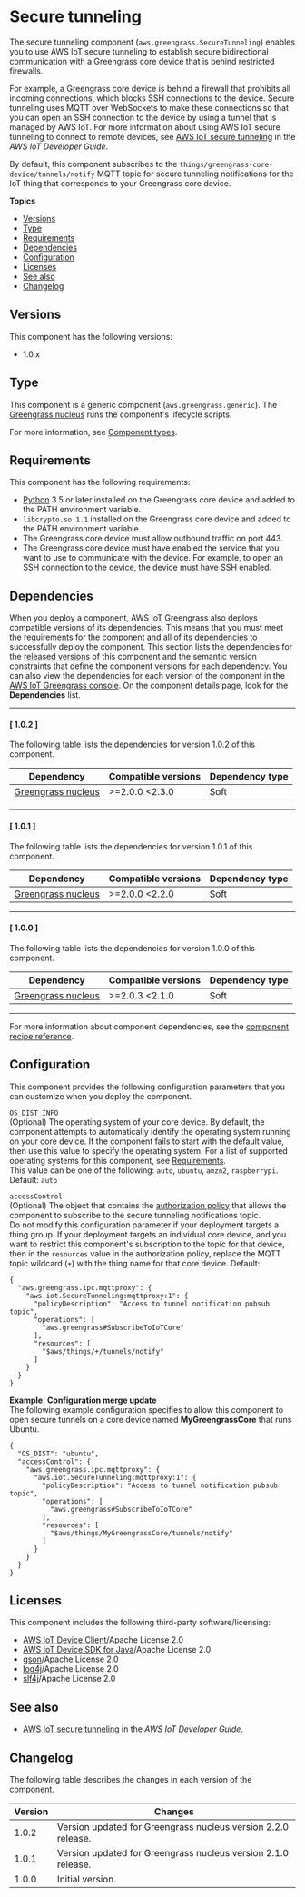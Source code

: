 # Secure tunneling<a name="secure-tunneling-component"></a>

The secure tunneling component \(`aws.greengrass.SecureTunneling`\) enables you to use AWS IoT secure tunneling to establish secure bidirectional communication with a Greengrass core device that is behind restricted firewalls\. 

For example, a Greengrass core device is behind a firewall that prohibits all incoming connections, which blocks SSH connections to the device\. Secure tunneling uses MQTT over WebSockets to make these connections so that you can open an SSH connection to the device by using a tunnel that is managed by AWS IoT\. For more information about using AWS IoT secure tunneling to connect to remote devices, see [AWS IoT secure tunneling](https://docs.aws.amazon.com/iot/latest/developerguide/secure-tunneling.html) in the *AWS IoT Developer Guide*\.

By default, this component subscribes to the `things/greengrass-core-device/tunnels/notify` MQTT topic for secure tunneling notifications for the IoT thing that corresponds to your Greengrass core device\. 



**Topics**
+ [Versions](#secure-tunneling-component-versions)
+ [Type](#secure-tunneling-component-type)
+ [Requirements](#secure-tunneling-component-requirements)
+ [Dependencies](#secure-tunneling-component-dependencies)
+ [Configuration](#secure-tunneling-component-configuration)
+ [Licenses](#secure-tunneling-component-licenses)
+ [See also](#secure-tunneling-component-see-also)
+ [Changelog](#secure-tunneling-component-changelog)

## Versions<a name="secure-tunneling-component-versions"></a>

This component has the following versions:
+ 1\.0\.x

## Type<a name="secure-tunneling-component-type"></a>

<a name="public-component-type-generic"></a>This component is a generic component \(`aws.greengrass.generic`\)\. The [Greengrass nucleus](greengrass-nucleus-component.md) runs the component's lifecycle scripts\.

<a name="public-component-type-more-information"></a>For more information, see [Component types](manage-components.md#component-types)\.

## Requirements<a name="secure-tunneling-component-requirements"></a>

This component has the following requirements:
+ [Python](https://www.python.org/) 3\.5 or later installed on the Greengrass core device and added to the PATH environment variable\.
+ `libcrypto.so.1.1` installed on the Greengrass core device and added to the PATH environment variable\.
+ The Greengrass core device must allow outbound traffic on port 443\. 
+ The Greengrass core device must have enabled the service that you want to use to communicate with the device\. For example, to open an SSH connection to the device, the device must have SSH enabled\. 

## Dependencies<a name="secure-tunneling-component-dependencies"></a>

When you deploy a component, AWS IoT Greengrass also deploys compatible versions of its dependencies\. This means that you must meet the requirements for the component and all of its dependencies to successfully deploy the component\. This section lists the dependencies for the [released versions](#secure-tunneling-component-changelog) of this component and the semantic version constraints that define the component versions for each dependency\. You can also view the dependencies for each version of the component in the [AWS IoT Greengrass console](https://console.aws.amazon.com/greengrass)\. On the component details page, look for the **Dependencies** list\.

------
#### [ 1\.0\.2 ]

The following table lists the dependencies for version 1\.0\.2 of this component\.


| Dependency | Compatible versions | Dependency type | 
| --- | --- | --- | 
| [Greengrass nucleus](greengrass-nucleus-component.md) |  >=2\.0\.0 <2\.3\.0  | Soft | 

------
#### [ 1\.0\.1 ]

The following table lists the dependencies for version 1\.0\.1 of this component\.


| Dependency | Compatible versions | Dependency type | 
| --- | --- | --- | 
| [Greengrass nucleus](greengrass-nucleus-component.md) |  >=2\.0\.0 <2\.2\.0  | Soft | 

------
#### [ 1\.0\.0 ]

The following table lists the dependencies for version 1\.0\.0 of this component\.


| Dependency | Compatible versions | Dependency type | 
| --- | --- | --- | 
| [Greengrass nucleus](greengrass-nucleus-component.md) |  >=2\.0\.3 <2\.1\.0  | Soft | 

------

For more information about component dependencies, see the [component recipe reference](component-recipe-reference.md#recipe-reference-component-dependencies)\.

## Configuration<a name="secure-tunneling-component-configuration"></a>

This component provides the following configuration parameters that you can customize when you deploy the component\.

`OS_DIST_INFO`  
\(Optional\) The operating system of your core device\. By default, the component attempts to automatically identify the operating system running on your core device\. If the component fails to start with the default value, then use this value to specify the operating system\. For a list of supported operating systems for this component, see [Requirements](setting-up.md#greengrass-v2-requirements)\.  
This value can be one of the following: `auto`, `ubuntu`, `amzn2`, `raspberrypi`\.  
Default: `auto`

`accessControl`  
\(Optional\) The object that contains the [authorization policy](interprocess-communication.md#ipc-authorization-policies) that allows the component to subscribe to the secure tunneling notifications topic\.   
Do not modify this configuration parameter if your deployment targets a thing group\. If your deployment targets an individual core device, and you want to restrict this component's subscription to the topic for that device, then in the `resources` value in the authorization policy, replace the MQTT topic wildcard \(`+`\) with the thing name for that core device\. 
Default:   

```
{
  "aws.greengrass.ipc.mqttproxy": {
    "aws.iot.SecureTunneling:mqttproxy:1": {
      "policyDescription": "Access to tunnel notification pubsub topic",
      "operations": [
        "aws.greengrass#SubscribeToIoTCore"
      ],
      "resources": [
        "$aws/things/+/tunnels/notify"
      ]
    }
  }
}
```

**Example: Configuration merge update**  
The following example configuration specifies to allow this component to open secure tunnels on a core device named **MyGreengrassCore** that runs Ubuntu\.  

```
{
  "OS_DIST": "ubuntu",
  "accessControl": {
    "aws.greengrass.ipc.mqttproxy": {
      "aws.iot.SecureTunneling:mqttproxy:1": {
        "policyDescription": "Access to tunnel notification pubsub topic",
        "operations": [
          "aws.greengrass#SubscribeToIoTCore"
        ],
        "resources": [
          "$aws/things/MyGreengrassCore/tunnels/notify"
        ]
      }
    }
  }
}
```

## Licenses<a name="secure-tunneling-component-licenses"></a>

This component includes the following third\-party software/licensing:
+ [AWS IoT Device Client](https://github.com/awslabs/aws-iot-device-client)/Apache License 2\.0
+ [AWS IoT Device SDK for Java](https://github.com/aws/aws-greengrass-core-sdk-java/)/Apache License 2\.0
+ [gson](https://github.com/google/gson)/Apache License 2\.0
+ [log4j](https://logging.apache.org/log4j/2.x/)/Apache License 2\.0
+ [slf4j](http://www.slf4j.org/)/Apache License 2\.0

## See also<a name="secure-tunneling-component-see-also"></a>
+ [AWS IoT secure tunneling](https://docs.aws.amazon.com/iot/latest/developerguide/secure-tunneling.html) in the *AWS IoT Developer Guide*\.

## Changelog<a name="secure-tunneling-component-changelog"></a>

The following table describes the changes in each version of the component\.


|  **Version**  |  **Changes**  | 
| --- | --- | 
|  1\.0\.2  |  Version updated for Greengrass nucleus version 2\.2\.0 release\.  | 
|  1\.0\.1  |  Version updated for Greengrass nucleus version 2\.1\.0 release\.  | 
|  1\.0\.0  |  Initial version\.  | 